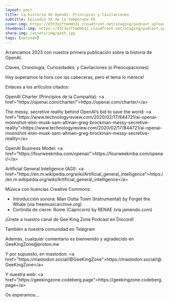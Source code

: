 ```yaml
---
layout: post
title: La historia de OpenAI: Principios y Cavilaciones
subtitle: Episodio XX de la temporada XX
cover-img: https://d3t3ozftmdmh3i.cloudfront.net/staging/podcast_uploaded_episode/14743809/14743809-1691161859820-d98823d809171.jpg
thumbnail-img: https://d3t3ozftmdmh3i.cloudfront.net/staging/podcast_uploaded_episode/14743809/14743809-1691161859820-d98823d809171.jpg
share-img: /assets/img/path.jpg
tags: [episode]
---
```


<p>Arrancamos 2023 con nuestra primera publicación sobre la historia de OpenAI.</p>
<p>Claves, Cronología, Curiosidades, y Cavilaciones (o Preocupaciones)</p>
<p>Hoy superamos la hora con las cabeceras, pero el tema lo merece!</p>
<p>Enlaces a los artículos citados:</p>
<p>OpenAI Charter (Principios de la Compañía): &lt;a href="https://openai.com/charter/"&gt;https://openai.com/charter/&lt;/a&gt;</p>
<p>The messy, secretive reality behind OpenAI’s bid to save the world: &lt;a href="https://www.technologyreview.com/2020/02/17/844721/ai-openai-moonshot-elon-musk-sam-altman-greg-brockman-messy-secretive-reality"&gt;https://www.technologyreview.com/2020/02/17/844721/ai-openai-moonshot-elon-musk-sam-altman-greg-brockman-messy-secretive-reality&lt;/a&gt;</p>
<p>OpenAI Business Model: &lt;a href="https://fourweekmba.com/openai/"&gt;https://fourweekmba.com/openai/&lt;/a&gt;</p>
<p>Artificial General Inteligence (AGI): &lt;a href="https://en.m.wikipedia.org/wiki/Artificial_general_intelligence"&gt;https://en.m.wikipedia.org/wiki/Artificial_general_intelligence&lt;/a&gt;</p>
<p>Música con licencias Creative Commons:</p>
<ul>
<li>Introducción sonora: Man Outta Town (Instrumental) by Forget the Whale (via freemusicarchive.org)</li>
<li>Cortinilla de cierre: Rome (Capricorn) by RENAE (via jamendo.com)</li>
</ul>
<p>¡Únete a nuestro canal de Gee King Zone Podcast en Discord!</p>
<p>También a nuestra comunidad en Telegram</p>
<p>Además, cualquier comentario es bienvenido y agradecido en GeeKingZone@proton.me</p>
<p>Y por supuesto, en mastodon: &lt;a href="https://mastodon.social/@GeeKingZone"&gt;https://mastodon.social/@GeeKingZone&lt;/a&gt;</p>
<p>Y nuestra web: &lt;a href="https://geekingzone.codeberg.page"&gt;https://geekingzone.codeberg.page&lt;/a&gt;</p>
<p>Os esperamos...</p>
